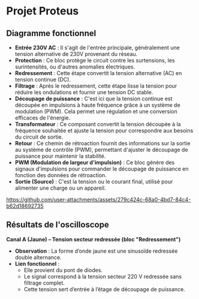 # Projet Proteus

## Diagramme fonctionnel

- **Entrée 230V AC** : Il s'agit de l'entrée principale, généralement une tension alternative de 230V provenant du réseau.
- **Protection** : Ce bloc protège le circuit contre les surtensions, les surintensités, ou d'autres anomalies électriques.
- **Redressement** : Cette étape convertit la tension alternative (AC) en tension continue (DC).
- **Filtrage** : Après le redressement, cette étape lisse la tension pour réduire les ondulations et fournir une tension DC stable.
- **Découpage de puissance** : C'est ici que la tension continue est découpée en impulsions à haute fréquence grâce à un système de modulation (PWM). Cela permet une régulation et une conversion efficaces de l'énergie.
- **Transformateur** : Ce composant convertit la tension découpée à la fréquence souhaitée et ajuste la tension pour correspondre aux besoins du circuit de sortie.
- **Retour** : Ce chemin de rétroaction fournit des informations sur la sortie au système de contrôle (PWM), permettant d'ajuster le découpage de puissance pour maintenir la stabilité.
- **PWM (Modulation de largeur d'impulsion)** : Ce bloc génère des signaux d'impulsions pour commander le découpage de puissance en fonction des données de rétroaction.
- **Sortie (Source)** : C'est la tension ou le courant final, utilisé pour alimenter une charge ou un appareil.


https://github.com/user-attachments/assets/279c424c-68a0-4bd7-84c4-b62d18692735

## Résultats de l'oscilloscope

**Canal A (Jaune) – Tension secteur redressée (bloc "Redressement")**
- **Observation** : La forme d’onde jaune est une sinusoïde redressée double alternance.
- **Lien fonctionnel** :
  - Elle provient du pont de diodes.
  - Le signal correspond à la tension secteur 220 V redressée sans filtrage 
complet.
  - Cette tension sert d’entrée à l’étage de découpage de puissance.


  

